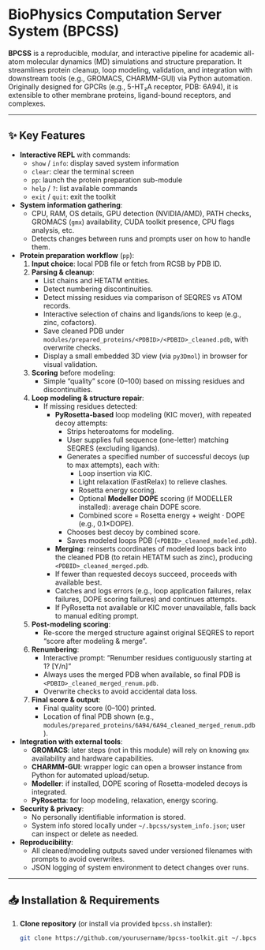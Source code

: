 # BioPhysics Computation Server System (BPCSS)

**BPCSS** is a reproducible, modular, and interactive pipeline for academic all-atom molecular dynamics (MD) simulations and structure preparation. It streamlines protein cleanup, loop modeling, validation, and integration with downstream tools (e.g., GROMACS, CHARMM-GUI) via Python automation. Originally designed for GPCRs (e.g., 5-HT₂A receptor, PDB: 6A94), it is extensible to other membrane proteins, ligand-bound receptors, and complexes.

---

## ✨ Key Features

- **Interactive REPL** with commands:
  - `show` / `info`: display saved system information
  - `clear`: clear the terminal screen
  - `pp`: launch the protein preparation sub-module
  - `help` / `?`: list available commands
  - `exit` / `quit`: exit the toolkit
- **System information gathering**:
  - CPU, RAM, OS details, GPU detection (NVIDIA/AMD), PATH checks, GROMACS (`gmx`) availability, CUDA toolkit presence, CPU flags analysis, etc.
  - Detects changes between runs and prompts user on how to handle them.
- **Protein preparation workflow** (`pp`):
  1. **Input choice**: local PDB file or fetch from RCSB by PDB ID.
  2. **Parsing & cleanup**:
     - List chains and HETATM entities.
     - Detect numbering discontinuities.
     - Detect missing residues via comparison of SEQRES vs ATOM records.
     - Interactive selection of chains and ligands/ions to keep (e.g., zinc, cofactors).
     - Save cleaned PDB under `modules/prepared_proteins/<PDBID>/<PDBID>_cleaned.pdb`, with overwrite checks.
     - Display a small embedded 3D view (via `py3Dmol`) in browser for visual validation.
  3. **Scoring** before modeling:
     - Simple “quality” score (0–100) based on missing residues and discontinuities.
  4. **Loop modeling & structure repair**:
     - If missing residues detected:
       - **PyRosetta-based** loop modeling (KIC mover), with repeated decoy attempts:
         - Strips heteroatoms for modeling.
         - User supplies full sequence (one-letter) matching SEQRES (excluding ligands).
         - Generates a specified number of successful decoys (up to max attempts), each with:
           - Loop insertion via KIC.
           - Light relaxation (FastRelax) to relieve clashes.
           - Rosetta energy scoring.
           - Optional **Modeller DOPE** scoring (if MODELLER installed): average chain DOPE score.
           - Combined score = Rosetta energy + weight · DOPE (e.g., 0.1×DOPE).
         - Chooses best decoy by combined score.
         - Saves modeled loops PDB (`<PDBID>_cleaned_modeled.pdb`).
       - **Merging**: reinserts coordinates of modeled loops back into the cleaned PDB (to retain HETATM such as zinc), producing `<PDBID>_cleaned_merged.pdb`.
       - If fewer than requested decoys succeed, proceeds with available best.
       - Catches and logs errors (e.g., loop application failures, relax failures, DOPE scoring failures) and continues attempts.
       - If PyRosetta not available or KIC mover unavailable, falls back to manual editing prompt.
  5. **Post-modeling scoring**:
     - Re-score the merged structure against original SEQRES to report “score after modeling & merge”.
  6. **Renumbering**:
     - Interactive prompt: “Renumber residues contiguously starting at 1? [Y/n]”
     - Always uses the merged PDB when available, so final PDB is `<PDBID>_cleaned_merged_renum.pdb`.
     - Overwrite checks to avoid accidental data loss.
  7. **Final score & output**:
     - Final quality score (0–100) printed.
     - Location of final PDB shown (e.g., `modules/prepared_proteins/6A94/6A94_cleaned_merged_renum.pdb`).
- **Integration with external tools**:
  - **GROMACS**: later steps (not in this module) will rely on knowing `gmx` availability and hardware capabilities.
  - **CHARMM-GUI**: wrapper logic can open a browser instance from Python for automated upload/setup.
  - **Modeller**: if installed, DOPE scoring of Rosetta-modeled decoys is integrated.
  - **PyRosetta**: for loop modeling, relaxation, energy scoring.
- **Security & privacy**:
  - No personally identifiable information is stored.
  - System info stored locally under `~/.bpcss/system_info.json`; user can inspect or delete as needed.
- **Reproducibility**:
  - All cleaned/modeling outputs saved under versioned filenames with prompts to avoid overwrites.
  - JSON logging of system environment to detect changes over runs.

---

## 📥 Installation & Requirements

1. **Clone repository** (or install via provided `bpcss.sh` installer):
   ```bash
   git clone https://github.com/yourusername/bpcss-toolkit.git ~/.bpcss_toolkit
